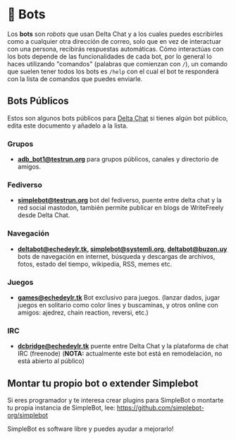 # 🤖 Bots

Los **bots** son _robots_ que usan Delta Chat y a los cuales puedes escribirles como a cualquier otra dirección de correo, solo que en vez de interactuar con una
persona, recibirás respuestas automáticas. 
Cómo interactúas con los bots depende de las funcionalidades de cada bot, por lo general lo haces utilizando "comandos" (palabras que comienzan con `/`),
un comando que suelen tener todos los bots es `/help` con el cual el bot te responderá con la lista de comandos que puedes enviarle.

## Bots Públicos

Estos son algunos bots públicos para [Delta Chat](https://delta.chat) si tienes algún bot público, edita este documento y añadelo a la lista.

### Grupos

- **adb_bot1@testrun.org** para grupos públicos, canales y directorio de amigos.

### Fediverso

- **simplebot@testrun.org** bot del fediverso, puente entre delta chat y la red social mastodon, también permite publicar en blogs de WriteFreely desde Delta Chat.

### Navegación

- **deltabot@echedeylr.tk, simplebot@systemli.org, deltabot@buzon.uy** bots de navegación en internet, búsqueda y descargas de archivos, fotos, estado del tiempo, wikipedia, RSS, memes etc.

### Juegos

- **games@echedeylr.tk**
Bot exclusivo para juegos. (lanzar dados, jugar juegos en solitario como color lines y buscaminas, y otros online con amigos: ajedrez, chain reaction, reversi, etc.)

### IRC

- **dcbridge@echedeylr.tk**
puente entre Delta Chat y la plataforma de chat IRC (freenode) (**NOTA:** actualmente este bot está en remodelación, no está abierto al público)


## Montar tu propio bot o extender Simplebot

Si eres programador y te interesa crear plugins para SimpleBot o montarte tu propia instancia de SimpleBot, lee: https://github.com/simplebot-org/simplebot

SimpleBot es software libre y puedes ayudar a mejorarlo!
